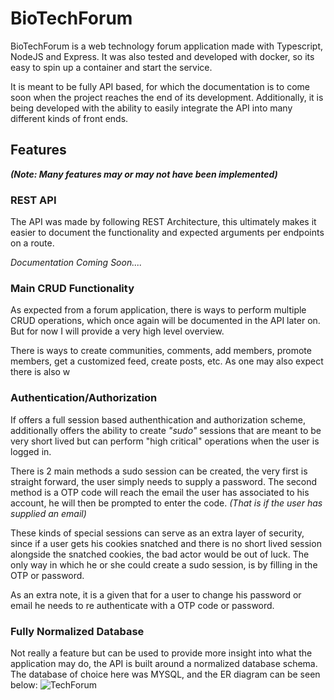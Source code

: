 
# BioTechForum

BioTechForum is a web technology forum application made with Typescript, NodeJS and Express. 
It was also tested and developed with docker, so its easy to spin up a container and start the service.

It is meant to be fully API based, for which the documentation is to come soon when the project reaches the end of its development. Additionally, it is being developed with the ability to easily integrate the API into many different kinds of front ends.

## Features

***(Note: Many features may or may not have been implemented)***


### REST API
The API was made by following REST Architecture, this ultimately makes it easier to document the functionality and expected arguments per endpoints on a route.

*Documentation Coming Soon....*

### Main CRUD Functionality

As expected from a forum application, there is ways to perform multiple CRUD operations, which once again will be documented in the API later on. But for now I will provide a very high level overview.

There is ways to create communities, comments, add members, promote members, get a customized feed, create posts, etc. As one may also expect there is also w

### Authentication/Authorization

If offers a full session based authenthication and authorization scheme, additionally offers the ability to create *"sudo"* sessions that are meant to be very short lived but can perform "high critical" operations when the user is logged in.

There is 2 main methods a sudo session can be created, the very first is straight forward, the user simply needs to supply a password. The second method is a OTP code will reach the email the user has associated to his account, he will then be prompted to enter the code. *(That is if the user has supplied an email)*

 These kinds of special sessions can serve as an extra layer of security, since if a user gets his cookies snatched and there is no short lived session alongside the snatched cookies, the bad actor would be out of luck. The only way in which he or she could create a sudo session, is by filling in the OTP or password.

As an extra note, it is a given that for a user to change his password or email he needs to re authenticate with a OTP code or password.

### Fully Normalized Database
Not really a feature but can be used to provide more insight into what the application may do, the API is built around a normalized database schema. The database of choice here was MYSQL, and the ER diagram can be seen below:
![TechForum](https://github.com/user-attachments/assets/541a999c-63fe-4c1d-bf8c-bf74b8e4b82d)
